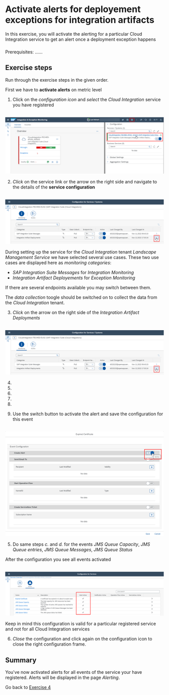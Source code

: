 # Activate alerts for deployement exceptions for integration artifacts

In this exercise, you will activate the alerting for a particular Cloud Integration service to get an alert once a deployment exception happens

###
Prerequisites:
......

## Exercise steps

Run through the exercise steps in the given order.

First we have to **activate alerts** on metric level

1. Click on the *configuration icon* and *select* the *Cloud Integration* service you have registered

<br>![](/exercises/ex2/images/IMExceptSelectConfiguration.png)

2. *Click* on the service link or the arrow on the right side and navigate to the details of the **service configuration**

<br>![](/exercises/ex2/images/IMExceptSelectUsecase.png)

During setting up the service for the *Cloud Integration* tenant *Landscape Management Service* we have selected several use cases. These two use cases are displayed here as *monitoring categories*:
- *SAP Integration Suite Messages* for *Integration Monitoring*
- *Integration Artifact Deployements* for *Exception Monitoring*

If there are several endpoints available you may switch between them.

The *data collection* toogle should be switched on to collect the data from the *Cloud Integration* tenant.

3. *Click* on the arrow on the right side of the *Integration Artifact Deployments*

<br>![](/exercises/ex2/images/IMExceptSelectUsecase.png)

4. 




5. 
6. 
7. 
8. 
9. Use the switch button to activate the alert and save the configuration for this event

<br>![](/exercises/ex4/images/HMConfigTurnOnEventCertificate.png)

5. Do same steps *c.* and *d.* for the events *JMS Queue Capacity*, *JMS Queue entries*, *JMS Queue Messages*, *JMS Queue Status* 

After the configuration you see all events activated

<br>![](/exercises/ex4/images/HMConfigActiveAlerts.png)

Keep in mind this configuration is valid for a particular registered service and not for all Cloud Integration services

6. *Close* the configuration and click again on the configuration icon to close the right configuration frame.
   

## Summary

You've now activated alerts for all events of the service your have registered. Alerts will be displayed in the page *Alerting*.

Go back to [Exercise 4](../../ex4/readme.md)





<!--
# Available metrics for Cloud Integration

In this exercise, we will ...

## Exercise steps

Run through the exercise steps in the given order.

#### Prequisites:
The Cloud Integration tenant is already registered. If not please run through exercises [Register a Cloud Integration tenant in LMS](../ex11/).

If not already done, please login to [SAP Cloud ALM tenant](https://teched22-cloudalm-003.authentication.eu10.hana.ondemand.com/).  

1.	Navigate t...

   <br>![](/exercises/ex1/images/CALMLandingHealthMon.png)
   
    >
    > *Important:*
    > Health monitoring do.....
    >

## Summary

You've now ...
After completing these steps you will have created...

Next we will ....... Continue to - [Exercise 5](../ex5/README.md)


2.	Insert this line of code.
```abap
response->set_text( |Hello ABAP World! | ). 
```

-->
